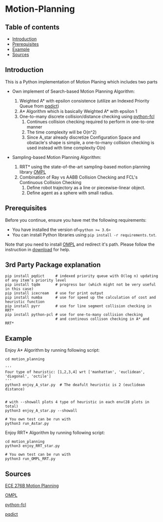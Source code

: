 # Motion-Planning


## Table of contents
* [Introduction](#Introduction)
* [Prerequisites](#Prerequisites)
* [Example](#Example)
* [Sources](#Sources)

## Introduction
This is a Python implementation of Motion Planing which includes two parts
* Own implement of Search-based Motion Planning Algorithm:
    1. Weighted A* with epsilon consistence 
       (utilize an Indexed Priority Queue from [pqdict](https://pqdict.readthedocs.io/en/latest/intro.html)) 
    2. A* Algorithm which is basically Weighted A* with epsilon 1
    3. One-to-many discrete collision/distance checking using 
       [python-fcl](https://github.com/BerkeleyAutomation/python-fcl)
       1. Continues collision checking required to perform in one-to-one manner 
       2. The time complexity will be O(n^2)
       3. Since A_star already discretize Configuration Space and obstacle's shape is simple,
    a one-to-many collision checking is used instead with time complexity O(n)


* Sampling-based Motion Planning Algorithm:
    1. RRT* using the state-of-the-art sampling-based motion planning library [OMPL](https://ompl.kavrakilab.org/)
    2. Combination of Ray vs AABB Collision Checking and FCL's Continuous Collision Checking
        1. Define robot trajectory as a line or piecewise-linear object.
        2. Define agent as a sphere with small radius.
## Prerequisites
Before you continue, ensure you have met the following requirements:

* You have installed the version of`<python >= 3.6>` 
* You can install Python libraries using `pip install -r requirements.txt`.

Note that you need to install [OMPL](https://ompl.kavrakilab.org/) and redirect it's path. 
Please follow the instruction in [download](https://ompl.kavrakilab.org/download.html) for help.

## 3rd Party Package explanation
```
pip install pqdict     # indexed priority queue with O(log n) updating of any item’s priority level
pip install tqdm       # progress bar (which might not be very useful in this case)
pip install icecream   # use for print output
pip install numba      # use for speed up the calculation of cost and heuristic function
pip install pyrr       # use for line segment collision checking in RRT*
pip install python-pcl # use for one-to-many collision checking 
                       # and continous collison checking in A* and RRT*
```

## Example
Enjoy A* Algorithm by running following script:

```
cd motion_planning

'''
Four type of heuristic: [1,2,3,4] wrt ['manhattan', 'euclidean', 'diagonal', 'octile']
'''
python3 enjoy_A_star.py  # The deafult heuristic is 2 (euclidean distance)


# with --showall plots 4 type of heuristic in each env(28 plots in total)                         
python3 enjoy_A_star.py --showall

# You own test can be run with
python3 run_Astar.py  
```


Enjoy RRT* Algorithm by running following script:
```
cd motion_planning
python3 enjoy_RRT_star.py  

# You own test can be run with
python3 run_OMPL_RRT.py
```

## Sources
[ECE 276B Motion Planning](motion_planning/ECE276B_PR2.pdf)

[OMPL](https://ompl.kavrakilab.org/)

[python-fcl](https://github.com/BerkeleyAutomation/python-fcl)

[pqdict](https://pqdict.readthedocs.io/en/latest/intro.html)